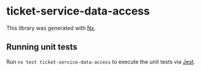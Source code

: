 # ticket-service-data-access

This library was generated with [Nx](https://nx.dev).

## Running unit tests

Run `nx test ticket-service-data-access` to execute the unit tests via [Jest](https://jestjs.io).
